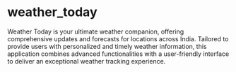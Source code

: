 # weather_today
Weather Today is your ultimate weather companion, offering comprehensive updates and forecasts for locations across India. Tailored to provide users with personalized and timely weather information, this application combines advanced functionalities with a user-friendly interface to deliver an exceptional weather tracking experience.
